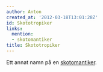 ```yaml
---
author: Anton
created_at: '2012-03-18T13:01:28Z'
id: Skototropiker
links:
  mention:
  - skotomantiker
title: Skototropiker
---
```


Ett annat namn på en [skotomantiker].

  [skotomantiker]: skotomantiker
